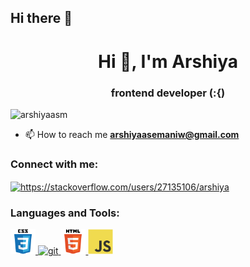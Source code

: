   ## Hi there 👋

<h1 align="center">Hi 👋, I'm Arshiya</h1>
<h3 align="center">frontend developer (:{)</h3>

<p align="left"> <img src="https://komarev.com/ghpvc/?username=arshiyaasm&label=Profile%20views&color=0e75b6&style=flat" alt="arshiyaasm" /> </p>

- 📫 How to reach me **arshiyaasemaniw@gmail.com**

<h3 align="left">Connect with me:</h3>
<p align="left">
<a href="https://stackoverflow.com/users/https://stackoverflow.com/users/27135106/arshiya" target="blank"><img align="center" src="https://raw.githubusercontent.com/rahuldkjain/github-profile-readme-generator/master/src/images/icons/Social/stack-overflow.svg" alt="https://stackoverflow.com/users/27135106/arshiya" height="30" width="40" /></a>
</p>

<h3 align="left">Languages and Tools:</h3>
<p align="left"> <a href="https://www.w3schools.com/css/" target="_blank" rel="noreferrer"> <img src="https://raw.githubusercontent.com/devicons/devicon/master/icons/css3/css3-original-wordmark.svg" alt="css3" width="40" height="40"/> </a> <a href="https://git-scm.com/" target="_blank" rel="noreferrer"> <img src="https://www.vectorlogo.zone/logos/git-scm/git-scm-icon.svg" alt="git" width="40" height="40"/> </a> <a href="https://www.w3.org/html/" target="_blank" rel="noreferrer"> <img src="https://raw.githubusercontent.com/devicons/devicon/master/icons/html5/html5-original-wordmark.svg" alt="html5" width="40" height="40"/> </a> <a href="https://developer.mozilla.org/en-US/docs/Web/JavaScript" target="_blank" rel="noreferrer"> <img src="https://raw.githubusercontent.com/devicons/devicon/master/icons/javascript/javascript-original.svg" alt="javascript" width="40" height="40"/> </a> </p>
